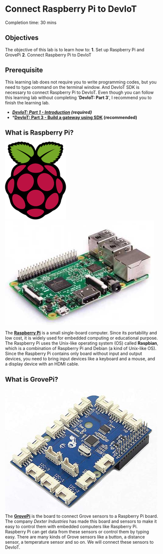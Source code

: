 # Connect Raspberry Pi to DevIoT

Completion time: 30 mins

## Objectives
The objective of this lab is to learn how to:
**1**. Set up Raspberry Pi and GrovePi
**2**. Connect Raspberry Pi to DevIoT

## Prerequisite
This learning lab does not require you to write programming codes, but you need to type command on the terminal window. And DevIoT SDK is necessary to connect Raspberry Pi to DevIoT. Even though you can follow this learning lab without completing '**DevIoT: Part 3**', I recommend you to finish the learning lab.
 - ***[DevIoT: Part 1 - Introduction](https://developer.cisco.com/learning/lab/intro-deviot/step/1) (required)*** 
 - ***[DevIoT: Part 3 - Build a gateway using SDK](https://developer.cisco.com/learning/lab/sdk-deviot/step/1) (recommended)** 


## What is Raspberry Pi?
![logo](assets/images/1-logo.png) ![board](assets/images/1-board.jpg)

The **[Raspberry Pi](https://www.raspberrypi.org/)** is a small single-board computer. Since its portability and low cost, it is widely used for embedded computing or educational purpose. The Raspberry Pi uses the Unix-like operating system (OS) called **Raspbian**, which is a combination of Raspberry Pi and Debian (a kind of Unix-like OS). Since the Raspberry Pi contains only board without input and output devices, you need to bring input devices like a keyboard and a mouse, and a display device with an HDMI cable.

## What is GrovePi?
![board](assets/images/1-grove.jpg)
The **[GrovePi](https://www.dexterindustries.com/grovepi/)** is the board to connect Grove sensors to a Raspberry Pi board. The company *Dexter Industries* has made this board and sensors to make it easy to control them with embedded computers like Raspberry Pi. Raspberry Pi can get data from these sensors or control them by typing easy. There are many kinds of Grove sensors like a button, a distance sensor, a temperature sensor and so on. We will connect these sensors to DevIoT.
